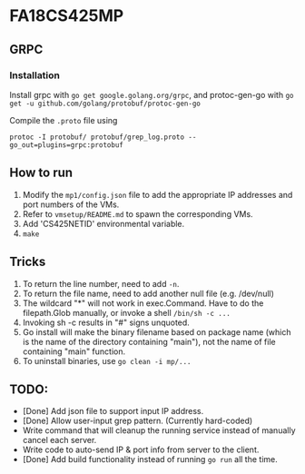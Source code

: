 # FA18CS425MP

## GRPC

### Installation

Install grpc with
`go get google.golang.org/grpc`, and protoc-gen-go with `go get -u github.com/golang/protobuf/protoc-gen-go`

Compile the `.proto` file using

`protoc -I protobuf/ protobuf/grep_log.proto --go_out=plugins=grpc:protobuf`

## How to run

1. Modify the `mp1/config.json` file to add the appropriate IP addresses and port numbers of the VMs.
2. Refer to `vmsetup/README.md` to spawn the corresponding VMs.
3. Add 'CS425NETID' environmental variable.
4. `make`

## Tricks

1. To return the line number, need to add `-n`.
2. To return the file name, need to add another null file (e.g. /dev/null)
3. The wildcard "*" will not work in exec.Command. Have to do the filepath.Glob manually, or invoke a shell `/bin/sh -c ...`
4. Invoking sh -c results in "#" signs unquoted.
5. Go install will make the binary filename based on package name (which is the name of the directory containing "main"), not the name of file containing "main" function.
6. To uninstall binaries, use `go clean -i mp/...`

## TODO:

- [Done] Add json file to support input IP address.
- [Done] Allow user-input grep pattern. (Currently hard-coded)
- Write command that will cleanup the running service instead of manually cancel each server.
- Write code to auto-send IP & port info from server to the client.
- [Done] Add build functionality instead of running `go run` all the time.

